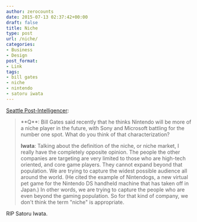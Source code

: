 ```yaml
---
author: zerocounts
date: 2015-07-13 02:37:42+00:00
draft: false
title: Niche
type: post
url: /niche/
categories:
- Business
- Design
post_format:
- Link
tags:
- bill gates
- niche
- nintendo
- satoru iwata
---
```


[Seattle Post-Intelligencer](http://m.seattlepi.com/business/article/Q-A-Video-game-industry-maverick-promises-a-1173943.php):


<blockquote>**Q**: Bill Gates said recently that he thinks Nintendo will be more of a niche player in the future, with Sony and Microsoft battling for the number one spot. What do you think of that characterization?

**Iwata**: Talking about the definition of the niche, or niche market, I really have the completely opposite opinion. The people the other companies are targeting are very limited to those who are high-tech oriented, and core game players. They cannot expand beyond that population. We are trying to capture the widest possible audience all around the world. (He cited the example of Nintendogs, a new virtual pet game for the Nintendo DS handheld machine that has taken off in Japan.) In other words, we are trying to capture the people who are even beyond the gaming population. So for that kind of company, we don't think the term "niche" is appropriate.</blockquote>


RIP Satoru Iwata.
